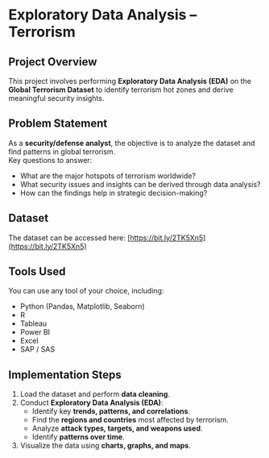 # Exploratory Data Analysis – Terrorism

## Project Overview  
This project involves performing **Exploratory Data Analysis (EDA)** on the **Global Terrorism Dataset** to identify terrorism hot zones and derive meaningful security insights.  

## Problem Statement  
As a **security/defense analyst**, the objective is to analyze the dataset and find patterns in global terrorism.  
Key questions to answer:  
- What are the major hotspots of terrorism worldwide?  
- What security issues and insights can be derived through data analysis?  
- How can the findings help in strategic decision-making?

## Dataset  
The dataset can be accessed here: [https://bit.ly/2TK5Xn5](https://bit.ly/2TK5Xn5)  

## Tools Used  
You can use any tool of your choice, including:  
- Python (Pandas, Matplotlib, Seaborn)  
- R  
- Tableau  
- Power BI  
- Excel  
- SAP / SAS  

## Implementation Steps  
1. Load the dataset and perform **data cleaning**.  
2. Conduct **Exploratory Data Analysis (EDA)**:  
   - Identify key **trends, patterns, and correlations**.  
   - Find the **regions and countries** most affected by terrorism.  
   - Analyze **attack types, targets, and weapons used**.  
   - Identify **patterns over time**.  
3. Visualize the data using **charts, graphs, and maps**.  
  


